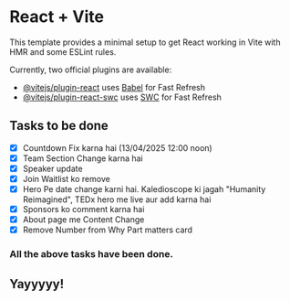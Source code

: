 # React + Vite

This template provides a minimal setup to get React working in Vite with HMR and some ESLint rules.

Currently, two official plugins are available:

- [@vitejs/plugin-react](https://github.com/vitejs/vite-plugin-react/blob/main/packages/plugin-react/README.md) uses [Babel](https://babeljs.io/) for Fast Refresh
- [@vitejs/plugin-react-swc](https://github.com/vitejs/vite-plugin-react-swc) uses [SWC](https://swc.rs/) for Fast Refresh

## Tasks to be done

- [x] Countdown Fix karna hai (13/04/2025 12:00 noon)
- [x] Team Section Change karna hai
- [x] Speaker update
- [x] Join Waitlist ko remove
- [x] Hero Pe date change karni hai. Kaledioscope ki jagah "Humanity Reimagined", TEDx hero me live aur add karna hai
- [x] Sponsors ko comment karna hai
- [x] About page me Content Change
- [x] Remove Number from Why Part matters card

### All the above tasks have been done.

## Yayyyyy!
